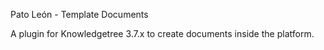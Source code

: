 Pato León - Template Documents

A plugin for Knowledgetree 3.7.x to create documents inside the platform.
